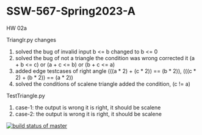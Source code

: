 # SSW-567-Spring2023-A

HW 02a

Trianglr.py changes

1. solved the bug of invalid input
  b <= b changed to b <= 0
2. solved the bug of not a triangle
  the condition was wrong corrected it
  (a + b <= c) or (a + c <= b) or (b + c <= a)
3. added edge testcases of right angle
  (((a * 2) + (c * 2)) == (b * 2)), (((c * 2) + (b * 2)) == (a * 2))
4. solved the conditions of scalene triangle 
  added the condition, (c != a)
  
  TestTriangle.py
  
  1. case-1: the output is wrong it is right, it should be scalene
  2. case-2: the output is wrong it is right, it should be scalene


[![build status of master](https://travis-ci.org/BMKR4/SSW-567-Spring2023-A.svg?branch=master)](https://travis-ci.org/BMKR4/SSW-567-Spring2023-A)
